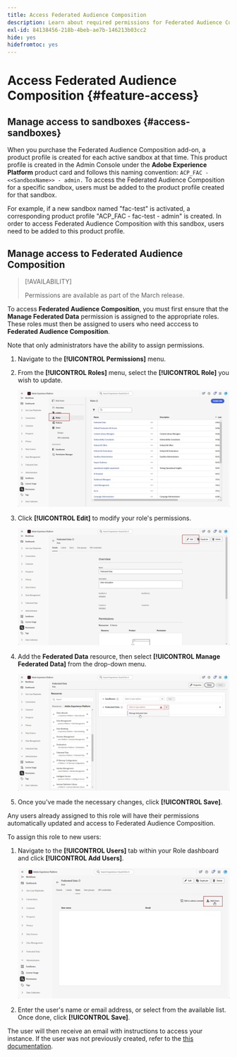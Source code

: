 ```yaml
---
title: Access Federated Audience Composition
description: Learn about required permissions for Federated Audience Composition
exl-id: 84138456-218b-4beb-ae7b-146213b03cc2
hide: yes
hidefromtoc: yes
---
```

# Access Federated Audience Composition {#feature-access}

## Manage access to sandboxes {#access-sandboxes}

When you purchase the Federated Audience Composition add-on, a product profile is created for each active sandbox at that time. This product profile is created in the Admin Console under the **Adobe Experience Platform** product card and follows this naming convention: `ACP_FAC - <<SandboxName>> - admin.` To access the Federated Audience Composition for a specific sandbox, users must be added to the product profile created for that sandbox.

For example, if a new sandbox named "fac-test" is activated, a corresponding product profile "ACP_FAC - fac-test - admin" is created. In order to access Federated Audience Composition with this sandbox, users need to be added to this product profile.

## Manage access to Federated Audience Composition

>[!AVAILABILITY]
>
>Permissions are available as part of the March release.

To access **Federated Audience Composition**, you must first ensure that the **Manage Federated Data** permission is assigned to the appropriate roles. These roles must then be assigned to users who need acccess to **Federated Audience Composition**.

Note that only administrators have the ability to assign permissions.

1. Navigate to the **[!UICONTROL Permissions]** menu.

1. From the **[!UICONTROL Roles]** menu, select the **[!UICONTROL Role]** you wish to update.

    ![](assets/access_fda_1.png)

1. Click **[!UICONTROL Edit]** to modify your role's permissions.

    ![](assets/access_fda_2.png)

1. Add the **Federated Data** resource, then select **[!UICONTROL Manage Federated Data]** from the drop-down menu.

    ![](assets/access_fda_3.png)

1. Once you've made the necessary changes, click **[!UICONTROL Save]**.

Any users already assigned to this role will have their permissions automatically updated and access to Federated Audience Composition.

To assign this role to new users:

1. Navigate to the **[!UICONTROL Users]** tab within your Role dashboard and click **[!UICONTROL Add Users]**.

    ![](assets/access_fda_4.png)

1. Enter the user's name or email address, or select from the available list. Once done, click **[!UICONTROL Save]**.

The user will then receive an email with instructions to access your instance. If the user was not previously created, refer to the [this documentation](https://experienceleague.adobe.com/en/docs/experience-platform/access-control/abac/permissions-ui/users).
